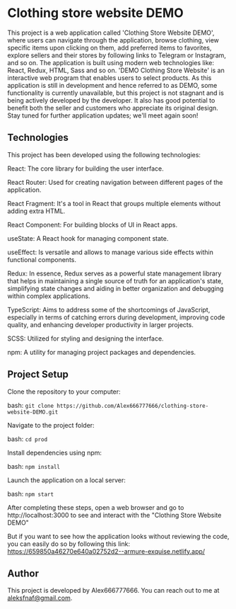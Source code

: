 # Clothing store website DEMO

 This project is a web application called 'Clothing Store Website DEMO', where users can navigate through the application, browse clothing, view specific items upon clicking on them, add preferred items to favorites, explore sellers and their stores by following links to Telegram or Instagram, and so on. The application is built using modern web technologies like: React, Redux, HTML, Sass and so on. 'DEMO Clothing Store Website' is an interactive web program that enables users to select products. As this application is still in development and hence referred to as DEMO, some functionality is currently unavailable, but this project is not stagnant and is being actively developed by the developer. It also has good potential to benefit both the seller and customers who appreciate its original design. Stay tuned for further application updates; we'll meet again soon!

## Technologies
This project has been developed using the following technologies:

React: The core library for building the user interface.

React Router: Used for creating navigation between different pages of the application.

React Fragment: It's a tool in React that groups multiple elements without adding extra HTML. 

React Component: For building blocks of UI in React apps.  

useState: A React hook for managing component state.

useEffect: Is versatile and allows to manage various side effects within functional components.

Redux: In essence, Redux serves as a powerful state management library that helps in maintaining a single source of truth for an application's state, simplifying state changes and aiding in better organization and debugging within complex applications.

TypeScript: Aims to address some of the shortcomings of JavaScript, especially in terms of catching errors during development, improving code quality, and enhancing developer productivity in larger projects.

SCSS: Utilized for styling and designing the interface.

npm: A utility for managing project packages and dependencies.

## Project Setup

Clone the repository to your computer:

bash: `git clone https://github.com/Alex666777666/clothing-store-website-DEMO.git`

Navigate to the project folder:

bash: `cd prod`

Install dependencies using npm:

bash: `npm install`

Launch the application on a local server:

bash: `npm start`

After completing these steps, open a web browser and go to http://localhost:3000 to see and interact with the "Clothing Store Website DEMO"

But if you want to see how the application looks without reviewing the code, you can easily do so by following this link: 
https://659850a46270e640a02752d2--armure-exquise.netlify.app/

## Author

This project is developed by Alex666777666. You can reach out to me at aleksfnaf@gmail.com.
